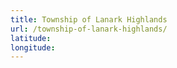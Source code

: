 ```yaml
---
title: Township of Lanark Highlands
url: /township-of-lanark-highlands/
latitude: 
longitude: 
---
```

